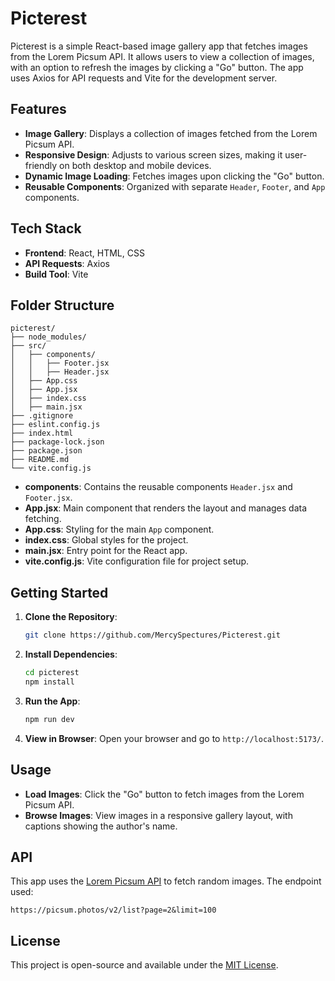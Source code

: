 # Picterest

Picterest is a simple React-based image gallery app that fetches images from the Lorem Picsum API. It allows users to view a collection of images, with an option to refresh the images by clicking a "Go" button. The app uses Axios for API requests and Vite for the development server.

## Features

- **Image Gallery**: Displays a collection of images fetched from the Lorem Picsum API.
- **Responsive Design**: Adjusts to various screen sizes, making it user-friendly on both desktop and mobile devices.
- **Dynamic Image Loading**: Fetches images upon clicking the "Go" button.
- **Reusable Components**: Organized with separate `Header`, `Footer`, and `App` components.

## Tech Stack

- **Frontend**: React, HTML, CSS
- **API Requests**: Axios
- **Build Tool**: Vite

## Folder Structure

```
picterest/
├── node_modules/
├── src/
│   ├── components/
│   │   ├── Footer.jsx
│   │   ├── Header.jsx
│   ├── App.css
│   ├── App.jsx
│   ├── index.css
│   ├── main.jsx
├── .gitignore
├── eslint.config.js
├── index.html
├── package-lock.json
├── package.json
├── README.md
└── vite.config.js
```

- **components**: Contains the reusable components `Header.jsx` and `Footer.jsx`.
- **App.jsx**: Main component that renders the layout and manages data fetching.
- **App.css**: Styling for the main `App` component.
- **index.css**: Global styles for the project.
- **main.jsx**: Entry point for the React app.
- **vite.config.js**: Vite configuration file for project setup.

## Getting Started

1. **Clone the Repository**:
   ```bash
   git clone https://github.com/MercySpectures/Picterest.git
   ```
   
2. **Install Dependencies**:
   ```bash
   cd picterest
   npm install
   ```

3. **Run the App**:
   ```bash
   npm run dev
   ```

4. **View in Browser**:
   Open your browser and go to `http://localhost:5173/`.

## Usage

- **Load Images**: Click the "Go" button to fetch images from the Lorem Picsum API.
- **Browse Images**: View images in a responsive gallery layout, with captions showing the author's name.

## API

This app uses the [Lorem Picsum API](https://picsum.photos/) to fetch random images. The endpoint used:
```
https://picsum.photos/v2/list?page=2&limit=100
```

## License

This project is open-source and available under the [MIT License](LICENSE).
